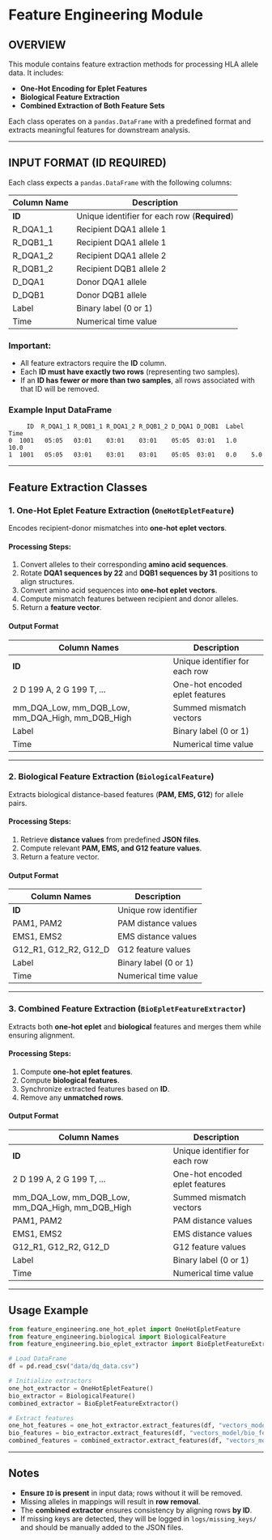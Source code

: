 # Feature Engineering Module

## OVERVIEW

This module contains feature extraction methods for processing HLA allele data. It includes:

- **One-Hot Encoding for Eplet Features**
- **Biological Feature Extraction**
- **Combined Extraction of Both Feature Sets**

Each class operates on a `pandas.DataFrame` with a predefined format and extracts meaningful features for downstream analysis.

---

## INPUT FORMAT (ID REQUIRED)

Each class expects a `pandas.DataFrame` with the following columns:

| Column Name  | Description             |
|-------------|------------------------|
| **ID**      | Unique identifier for each row (**Required**) |
| R_DQA1_1    | Recipient DQA1 allele 1 |
| R_DQB1_1    | Recipient DQA1 allele 1 |
| R_DQA1_2    | Recipient DQA1 allele 2 |
| R_DQB1_2    | Recipient DQB1 allele 2 |
| D_DQA1      | Donor DQA1 allele       |
| D_DQB1      | Donor DQB1 allele       |
| Label       | Binary label (0 or 1)   |
| Time        | Numerical time value    |

### **Important:**
- All feature extractors require the **ID** column.
- Each **ID must have exactly two rows** (representing two samples).
- If an **ID has fewer or more than two samples**, all rows associated with that ID will be removed.

### **Example Input DataFrame**
```plaintext
     ID  R_DQA1_1 R_DQB1_1 R_DQA1_2 R_DQB1_2 D_DQA1 D_DQB1  Label  Time
0  1001   05:05   03:01    03:01    03:01    05:05  03:01   1.0    10.0
1  1001   05:05   03:01    03:01    03:01    05:05  03:01   0.0    5.0
```

---

## **Feature Extraction Classes**

### **1. One-Hot Eplet Feature Extraction (`OneHotEpletFeature`)**
Encodes recipient-donor mismatches into **one-hot eplet vectors**.

#### **Processing Steps:**
1. Convert alleles to their corresponding **amino acid sequences**.
2. Rotate **DQA1 sequences by 22** and **DQB1 sequences by 31** positions to align structures.
3. Convert amino acid sequences into **one-hot eplet vectors**.
4. Compute mismatch features between recipient and donor alleles.
5. Return a **feature vector**.

#### **Output Format**
| Column Names                        | Description                    |
|--------------------------------------|--------------------------------|
| **ID**                               | Unique identifier for each row |
| 2 D 199 A, 2 G 199 T,  ...              | One-hot encoded eplet features |
| mm_DQA_Low, mm_DQB_Low, mm_DQA_High, mm_DQB_High       | Summed mismatch vectors        |
| Label                                | Binary label (0 or 1)          |
| Time                                 | Numerical time value           |

---

### **2. Biological Feature Extraction (`BiologicalFeature`)**
Extracts biological distance-based features (**PAM, EMS, G12**) for allele pairs.

#### **Processing Steps:**
1. Retrieve **distance values** from predefined **JSON files**.
2. Compute relevant **PAM, EMS, and G12 feature values**.
3. Return a feature vector.

#### **Output Format**
| Column Names            | Description           |
|-------------------------|----------------------|
| **ID**                  | Unique row identifier |
| PAM1, PAM2              | PAM distance values  |
| EMS1, EMS2              | EMS distance values  |
| G12_R1, G12_R2, G12_D   | G12 feature values   |
| Label                   | Binary label (0 or 1) |
| Time                    | Numerical time value |

---

### **3. Combined Feature Extraction (`BioEpletFeatureExtractor`)**
Extracts both **one-hot eplet** and **biological** features and merges them while ensuring alignment.

#### **Processing Steps:**
1. Compute **one-hot eplet features**.
2. Compute **biological features**.
3. Synchronize extracted features based on **ID**.
4. Remove any **unmatched rows**.

#### **Output Format**
| Column Names                        | Description                    |
|--------------------------------------|--------------------------------|
| **ID**                               | Unique identifier for each row |
| 2 D 199 A, 2 G 199 T,  ...              | One-hot encoded eplet features |
| mm_DQA_Low, mm_DQB_Low, mm_DQA_High, mm_DQB_High       | Summed mismatch vectors        |
| PAM1, PAM2                           | PAM distance values            |
| EMS1, EMS2                           | EMS distance values            |
| G12_R1, G12_R2, G12_D                | G12 feature values             |
| Label                                | Binary label (0 or 1)          |
| Time                                 | Numerical time value           |

---

## **Usage Example**

```python
from feature_engineering.one_hot_eplet import OneHotEpletFeature
from feature_engineering.biological import BiologicalFeature
from feature_engineering.bio_eplet_extractor import BioEpletFeatureExtractor

# Load DataFrame
df = pd.read_csv("data/dq_data.csv")

# Initialize extractors
one_hot_extractor = OneHotEpletFeature()
bio_extractor = BiologicalFeature()
combined_extractor = BioEpletFeatureExtractor()

# Extract features
one_hot_features = one_hot_extractor.extract_features(df, "vectors_model/one_hot_features.csv")
bio_features = bio_extractor.extract_features(df, "vectors_model/bio_features.csv")
combined_features = combined_extractor.extract_features(df, "vectors_model/combined_features.csv")
```

---

## **Notes**
- **Ensure `ID` is present** in input data; rows without it will be removed.
- Missing alleles in mappings will result in **row removal**.
- The **combined extractor** ensures consistency by aligning rows **by ID**.
- If missing keys are detected, they will be logged in `logs/missing_keys/` and should be manually added to the JSON files.
